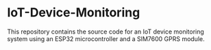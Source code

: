 # IoT-Device-Monitoring
This repository contains the source code for an IoT device monitoring system using an ESP32 microcontroller and a SIM7600 GPRS module.
